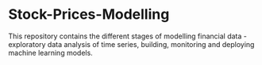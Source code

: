# Stock-Prices-Modelling
This repository contains the different stages of modelling financial data - exploratory data analysis of time series, building, monitoring and deploying machine learning models. 
